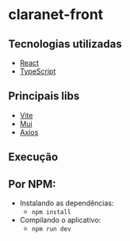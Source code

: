 # claranet-front

## Tecnologias utilizadas
- [React](https://react.dev/)
- [TypeScript](https://www.typescriptlang.org/)

## Principais libs
  - [Vite](https://vitejs.dev/)
  - [Mui](https://mui.com/)
  - [Axios](https://axios-http.com/)

## Execução 
  ## Por NPM:
  - Instalando as dependências:
    - ```npm install```
  - Compilando o aplicativo: 
    - ```npm run dev```
